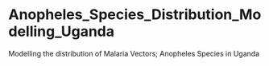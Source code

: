 # Anopheles_Species_Distribution_Modelling_Uganda
Modelling the distribution of Malaria Vectors;  Anopheles  Species in Uganda

